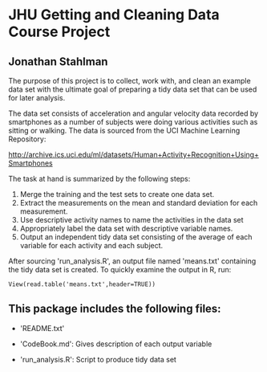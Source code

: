 JHU Getting and Cleaning Data Course Project
=============================================
Jonathan Stahlman
---------------------------------------------

The purpose of this project is to collect, work with, and clean an example 
data set with the ultimate goal of preparing a tidy data set that can be used 
for later analysis. 

The data set consists of acceleration and angular velocity data recorded by 
smartphones as a number of subjects were doing various activities such as sitting 
or walking. The data is sourced from the UCI Machine Learning Repository:

http://archive.ics.uci.edu/ml/datasets/Human+Activity+Recognition+Using+Smartphones

The task at hand is summarized by the following steps:

1. Merge the training and the test sets to create one data set.
2. Extract the measurements on the mean and standard deviation for each measurement. 
3. Use descriptive activity names to name the activities in the data set
4. Appropriately label the data set with descriptive variable names. 
5. Output an independent tidy data set consisting of the average of each 
   variable for each activity and each subject.

After sourcing 'run_analysis.R', an output file named 'means.txt' containing the 
tidy data set is created.  To quickly examine the output in R, run:

	View(read.table('means.txt',header=TRUE))

This package includes the following files:
---------------------------------------------

- 'README.txt'

- 'CodeBook.md': Gives description of each output variable

- 'run_analysis.R': Script to produce tidy data set
